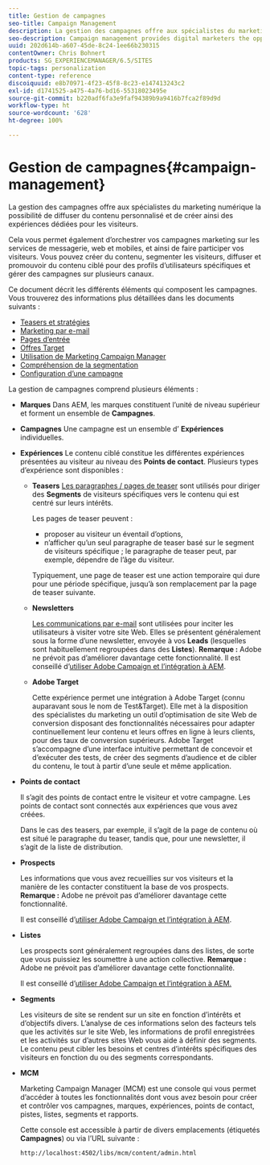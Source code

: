 ```yaml
---
title: Gestion de campagnes
seo-title: Campaign Management
description: La gestion des campagnes offre aux spécialistes du marketing numérique la possibilité de diffuser du contenu personnalisé et de créer ainsi des expériences dédiées pour les visiteurs et visiteuses. Cela vous permet également d’orchestrer vos campagnes marketing sur les services de messagerie, web et mobiles, et ainsi de faire participer vos visiteurs.
seo-description: Campaign management provides digital marketers the opportunity to deliver personalized content and so create dedicated experiences for visitors. It allows you to orchestrate your marketing campaigns across the web, email and mobile services and so engage your visitors.
uuid: 202d614b-a607-45de-8c24-1ee66b230315
contentOwner: Chris Bohnert
products: SG_EXPERIENCEMANAGER/6.5/SITES
topic-tags: personalization
content-type: reference
discoiquuid: e8b70971-4f23-45f8-8c23-e147413243c2
exl-id: d1741525-a475-4a76-bd16-55318023495e
source-git-commit: b220adf6fa3e9faf94389b9a9416b7fca2f89d9d
workflow-type: ht
source-wordcount: '628'
ht-degree: 100%

---
```


# Gestion de campagnes{#campaign-management}

La gestion des campagnes offre aux spécialistes du marketing numérique la possibilité de diffuser du contenu personnalisé et de créer ainsi des expériences dédiées pour les visiteurs.

Cela vous permet également d’orchestrer vos campagnes marketing sur les services de messagerie, web et mobiles, et ainsi de faire participer vos visiteurs. Vous pouvez créer du contenu, segmenter les visiteurs, diffuser et promouvoir du contenu ciblé pour des profils d’utilisateurs spécifiques et gérer des campagnes sur plusieurs canaux.

Ce document décrit les différents éléments qui composent les campagnes. Vous trouverez des informations plus détaillées dans les documents suivants :

* [Teasers et stratégies](/help/sites-classic-ui-authoring/classic-personalization-campaigns-teasers-strategy.md)
* [Marketing par e-mail](/help/sites-classic-ui-authoring/classic-personalization-campaigns-email.md)
* [Pages d’entrée](/help/sites-classic-ui-authoring/classic-personalization-campaigns-landingpage.md)
* [Offres Target](/help/sites-classic-ui-authoring/classic-personalization-campaigns-target-offers.md)
* [Utilisation de Marketing Campaign Manager](/help/sites-classic-ui-authoring/classic-personalization-campaigns-mktg-manager.md)
* [Compréhension de la segmentation](/help/sites-classic-ui-authoring/classic-personalization-campaigns-segmentation.md)
* [Configuration d’une campagne](/help/sites-classic-ui-authoring/classic-personalization-campaigns-setting-up-your.md)

La gestion de campagnes comprend plusieurs éléments :

* **Marques**
Dans AEM, les marques constituent l’unité de niveau supérieur et forment un ensemble de 
**Campagnes**.

* **Campagnes**
Une campagne est un ensemble d’ 
**Expériences** individuelles.

* **Expériences**
Le contenu ciblé constitue les différentes expériences présentées au visiteur au niveau des 
**Points de contact**. Plusieurs types d’expérience sont disponibles :

   * **Teasers**
      [Les paragraphes / pages de teaser](#teasers) sont utilisés pour diriger des **Segments** de visiteurs spécifiques vers le contenu qui est centré sur leurs intérêts.

      Les pages de teaser peuvent :

      * proposer au visiteur un éventail d’options,
      * n’afficher qu’un seul paragraphe de teaser basé sur le segment de visiteurs spécifique ; le paragraphe de teaser peut, par exemple, dépendre de l’âge du visiteur.

      Typiquement, une page de teaser est une action temporaire qui dure pour une période spécifique, jusqu’à son remplacement par la page de teaser suivante.

   * **Newsletters**

      [Les communications par e-mail](#emailmarketing) sont utilisées pour inciter les utilisateurs à visiter votre site Web. Elles se présentent généralement sous la forme d’une newsletter, envoyée à vos **Leads** (lesquelles sont habituellement regroupées dans des **Listes**). **Remarque :** Adobe ne prévoit pas d’améliorer davantage cette fonctionnalité.  Il est conseillé d’[utiliser Adobe Campaign et l’intégration à AEM](/help/sites-administering/campaign.md). 

   * **Adobe Target**

      Cette expérience permet une intégration à Adobe Target (connu auparavant sous le nom de Test&amp;Target). Elle met à la disposition des spécialistes du marketing un outil d’optimisation de site Web de conversion disposant des fonctionnalités nécessaires pour adapter continuellement leur contenu et leurs offres en ligne à leurs clients, pour des taux de conversion supérieurs. Adobe Target s’accompagne d’une interface intuitive permettant de concevoir et d’exécuter des tests, de créer des segments d’audience et de cibler du contenu, le tout à partir d’une seule et même application.


* **Points de contact**

   Il s’agit des points de contact entre le visiteur et votre campagne. Les points de contact sont connectés aux expériences que vous avez créées.

   Dans le cas des teasers, par exemple, il s’agit de la page de contenu où est situé le paragraphe du teaser, tandis que, pour une newsletter, il s’agit de la liste de distribution.

* **Prospects**

   Les informations que vous avez recueillies sur vos visiteurs et la manière de les contacter constituent la base de vos prospects. **Remarque :** Adobe ne prévoit pas d’améliorer davantage cette fonctionnalité.

    Il est conseillé d’[utiliser Adobe Campaign et l’intégration à AEM](/help/sites-administering/campaign.md).

* **Listes**

   Les prospects sont généralement regroupées dans des listes, de sorte que vous puissiez les soumettre à une action collective. **Remarque :** Adobe ne prévoit pas d’améliorer davantage cette fonctionnalité.

   Il est conseillé d’[utiliser Adobe Campaign et l’intégration à AEM.](/help/sites-administering/campaign.md)

* **Segments**

   Les visiteurs de site se rendent sur un site en fonction d’intérêts et d’objectifs divers. L’analyse de ces informations selon des facteurs tels que les activités sur le site Web, les informations de profil enregistrées et les activités sur d’autres sites Web vous aide à définir des segments. Le contenu peut cibler les besoins et centres d’intérêts spécifiques des visiteurs en fonction du ou des segments correspondants.

* **MCM**

   Marketing Campaign Manager (MCM) est une console qui vous permet d’accéder à toutes les fonctionnalités dont vous avez besoin pour créer et contrôler vos campagnes, marques, expériences, points de contact, pistes, listes, segments et rapports.

   Cette console est accessible à partir de divers emplacements (étiquetés **Campagnes**) ou via l’URL suivante :

   `http://localhost:4502/libs/mcm/content/admin.html`
